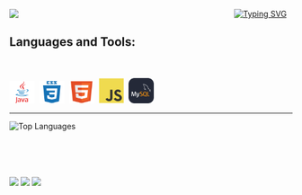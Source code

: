 <p float="left">
  <a href="https://git.io/typing-svg"><img src="https://readme-typing-svg.herokuapp.com?font=Fira+Code&pause=1000&color=11881A&width=435&lines=millena+anastacio+eu+te+amo" alt="Typing SVG" /></a>
  <img src="https://github.com/user-attachments/assets/1b3fe76a-d4fe-4aff-ac67-b02fdbf854b3" width=400 align=left>
<p float="left">
    <samp>
  <h2>Languages and Tools:</h2>
  <br> <br>
      <img src="https://github.com/devicons/devicon/blob/master/icons/java/java-original-wordmark.svg" title="Java" alt="Java" width="45" height="40"/>&nbsp;
      <img src="https://github.com/devicons/devicon/blob/master/icons/css3/css3-plain-wordmark.svg"  title="CSS3" alt="CSS" width="45" height="40"/>&nbsp;
      <img src="https://github.com/devicons/devicon/blob/master/icons/html5/html5-original.svg" title="HTML5" alt="HTML" width="45" height="40"/>&nbsp;
      <img src="https://github.com/devicons/devicon/blob/master/icons/javascript/javascript-original.svg" title="JavaScript" alt="JavaScript" width="45" height="45"/>&nbsp;
      <img src="https://raw.githubusercontent.com/tandpfun/skill-icons/65dea6c4eaca7da319e552c09f4cf5a9a8dab2c8/icons/MySQL-Dark.svg" title="MySQL"  alt="MySQL" width="45" height="45"/>&nbsp;
      <hr>
  </samp>
      <img src="https://github-readme-stats.vercel.app/api/top-langs/?username=firwe&layout=compact&theme=jolly" alt="Top Languages">
</p> </p>
<br> <br> <br> <br>
<div> 
  <a href="https://www.instagram.com/j.souzs_" target="_blank"><img src="https://img.shields.io/badge/-Instagram-%23E4405F?style=for-the-badge&logo=instagram&logoColor=white" target="_blank"></a>
  <a href = "joao.asouzs@gmail.com"><img src="https://img.shields.io/badge/-Gmail-%23333?style=for-the-badge&logo=gmail&logoColor=white" target="_blank"></a>
  <a href="https://www.linkedin.com/in/joão-souza-366616356" target="_blank"><img src="https://img.shields.io/badge/-LinkedIn-%230077B5?style=for-the-badge&logo=linkedin&logoColor=white" target="_blank"></a> 
</div>

